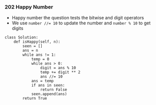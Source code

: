 ### 202 Happy Number


* Happy number the question tests the bitwise and digit operators
* We use `number //= 10` to update the number and `number % 10` to get digits

```
class Solution:
    def isHappy(self, n):
        seen = []
        ans = n
        while ans != 1:
            temp = 0
            while ans > 0:
                digit = ans % 10
                temp += digit ** 2
                ans //= 10
            ans = temp
            if ans in seen:
                return False
            seen.append(ans)
        return True

```